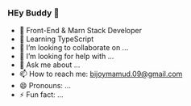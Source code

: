 ### HEy Buddy 👋

- 🔭 Front-End & Marn Stack Developer
- 🌱 Learning TypeScript
- 👯 I’m looking to collaborate on ...
- 🤔 I’m looking for help with ...
- 💬 Ask me about ...
- 📫 How to reach me: bijoymamud.09@gmail.com
- 😄 Pronouns: ...
- ⚡ Fun fact: ...

